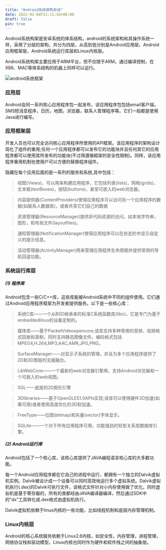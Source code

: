 ```yaml
---
title: "Android系统架构杂谈"
date: 2022-01-04T22:11:54+08:00
draft: false
pin: true
---
```

Android系统构架是安卓系统的体系结构，android的系统架构和其操作系统一样，采用了分层的架构，共分为四层，从高到低分别是Android应用层，Android应用框架层，Android系统运行库层和Linux内核层。

Android系统构架主要应用于ARM平台，但不仅限于ARM，通过编译控制，在X86、MAC等体系结构的机器上同样可以运行。
<!--more-->
![android系统框架](https://img-blog.csdnimg.cn/20200405172503899.png?x-oss-process=image/watermark,type_ZmFuZ3poZW5naGVpdGk,shadow_10,text_aHR0cHM6Ly9ibG9nLmNzZG4ubmV0L2ZyZWVraW5nMTAx,size_16,color_FFFFFF,t_70)

### 应用层

Android会同一系列核心应用程序包一起发布，该应用程序包包括email客户端，SMS短消息程序，日历，地图，浏览器，联系人管理程序等。它们一般都是使用Java进行编写。

### 应用框架层

开发人员也可以完全访问核心应用程序所使用的API框架。该应用程序的架构设计简化了组件的重用;任何一个应用程序都可以发布它的功能块并且任何其它的应用程序都可以使用其所发布的功能块(不过得遵循框架的安全性限制)。同样，该应用程序重用机制也使用户可以方便的替换程序组件。

隐藏在每个应用后面的是一系列的服务和系统,其中包括：

>视图(Views)，可以用来构建应用程序，它包括列表(lists)，网格(grids)，文本框(textBoxes)，按钮(buttons)，甚至可嵌入的web浏览器。

>内容提供器(ContentProviders)使得应用程序可以访问另一个应用程序的数据(如联系人数据库)，或者共享它们自己的数据

>资源管理器(ResourceManager)提供非代码资源的访问，如本地字符串，图形，和布局文件(layoutfiles)。

>通知管理器(NotificationManager)使得应用程序可以在状态栏中显示自定义的提示信息。

>活动管理器(ActivityManager)用来管理应用程序生命周期并提供常用的导航回退功能。
### 系统运行库层

##### (1) 程序库
Android包含一些C/C++库，这些库能被Android系统中不同的组件使用。它们通过Android应用程序框架为开发者提供服务。以下是一些核心库：
>系统C库——一个从BSD继承来的标准C系统函数库(libc)，它是专门为基于embeddedlinux的设备定制的。

>媒体库——基于PacketVideoopencore;该库支持多种常用的音频、视频格式回放和录制，同时支持静态图像文件。编码格式包括MPEG4,H.264,MP3,AAC,AMR,JPG,PNG。

>SurfaceManager——对显示子系统的管理，并且为多个应用程序提供了2D和3D图层的无缝融合。

>LibWebCore——一个最新的web浏览器引擎用，支持Android浏览器和一个可嵌入的web视图。

>SGL——底层的2D图形引擎

>3Dlibraries——基于OpenGLES1.0APIs实现;该库可以使用硬件3D加速(如果可用)或者使用高度优化的3D软加速。

>FreeType——位图(bitmap)和矢量(vector)字体显示。

>SQLite——一个对于所有应用程序可用，功能强劲的轻型关系型数据库引擎。

##### (2) Android运行库
Android包括了一个核心库，该核心库提供了JAVA编程语言核心库的大多数功能。

每一个Android应用程序都在它自己的进程中运行，都拥有一个独立的Dalvik虚拟机实例。Dalvik被设计成一个设备可以同时高效地运行多个虚拟系统。Dalvik虚拟机执行(.dex)的Dalvik可执行文件，该格式文件针对小内存使用做了优化。同时虚拟机是基于寄存器的，所有的类都经由JAVA编译器编译，然后通过SDK中的“dx”工具转化成.dex格式由虚拟机执行。

Dalvik虚拟机依赖于linux内核的一些功能，比如线程机制和底层内存管理机制。
### Linux内核层
Android的核心系统服务依赖于Linux2.6内核，如安全性，内存管理，进程管理，网络协议栈和驱动模型。Linux内核也同时作为硬件和软件栈之间的抽象层。